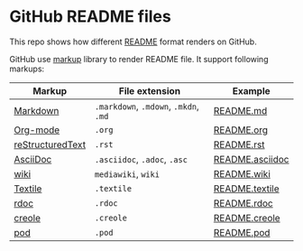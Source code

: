 GitHub README files
===================

This repo shows how different [README](http://en.wikipedia.org/wiki/README) format renders on GitHub.

GitHub use [markup](https://github.com/github/markup) library to render README file. It support following markups:

| Markup | File extension | Example |
|--------|----------------|---------|
| [Markdown](http://daringfireball.net/projects/markdown/) | `.markdown`, `.mdown`, `.mkdn`, `.md` | [README.md](markdown/README.md) |
| [Org-mode](http://orgmode.org) | `.org` | [README.org](org/README.org) |
| [reStructuredText](http://docutils.sourceforge.net/rst.html) | `.rst` | [README.rst](rst/README.rst) |
| [AsciiDoc](http://asciidoc.org/) | `.asciidoc`, `.adoc`, `.asc` | [README.asciidoc](asciidoc/README.asciidoc) |
| [wiki](http://www.mediawiki.org/wiki/Help:Formatting) | `mediawiki`, `wiki` | [README.wiki](mediawiki/README.wiki) |
| [Textile](http://www.textism.com/tools/textile/) | `.textile` | [README.textile](textile/README.textile) |
| [rdoc](http://rdoc.sourceforge.net/) | `.rdoc` | [README.rdoc](rdoc/README.rdoc) |
| [creole](http://www.wikicreole.org/) | `.creole` | [README.creole](creole/README.creole) |
| [pod](http://search.cpan.org/dist/perl/pod/perlpod.pod) | `.pod` | [README.pod](pod/README.pod) |

